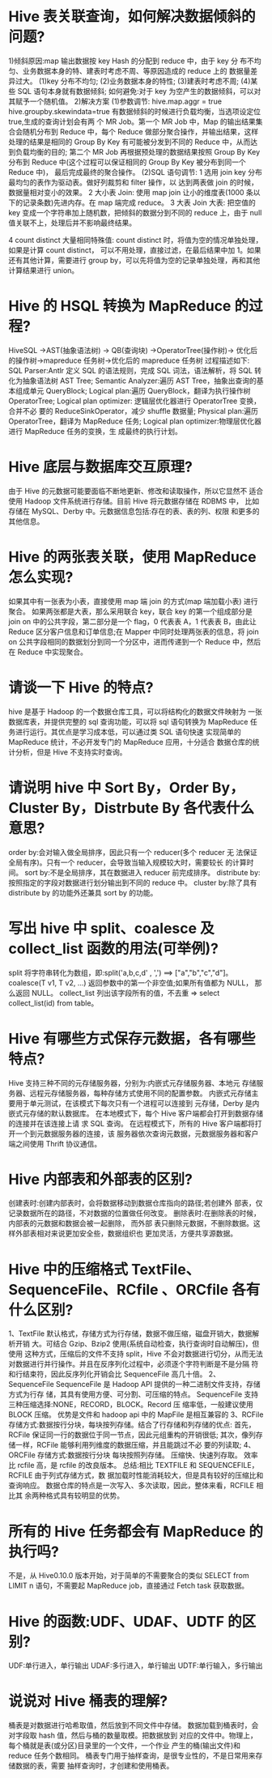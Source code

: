 # Hive 表关联查询，如何解决数据倾斜的问题?
1)倾斜原因:map 输出数据按 key Hash 的分配到 reduce 中，由于 key 分 布不均匀、业务数据本身的特、建表时考虑不周、等原因造成的 reduce 上的 数据量差异过大。
(1)key 分布不均匀; (2)业务数据本身的特性; (3)建表时考虑不周;
(4)某些 SQL 语句本身就有数据倾斜;
如何避免:对于 key 为空产生的数据倾斜，可以对其赋予一个随机值。 2)解决方案
(1)参数调节:
hive.map.aggr = true
hive.groupby.skewindata=true 有数据倾斜的时候进行负载均衡，当选项设定位 true,生成的查询计划会有两
个 MR Job。第一个 MR Job 中，Map 的输出结果集合会随机分布到 Reduce 中，每个 Reduce 做部分聚合操作，并输出结果，这样处理的结果是相同的 Group By Key 有可能被分发到不同的 Reduce 中，从而达到负载均衡的目的; 第二个 MR Job 再根据预处理的数据结果按照 Group By Key 分布到 Reduce 中(这个过程可以保证相同的 Group By Key 被分布到同一个 Reduce 中)， 最后完成最终的聚合操作。
(2)SQL 语句调节:
1 选用 join key 分布最均匀的表作为驱动表。做好列裁剪和 filter 操作，以 达到两表做 join 的时候，数据量相对变小的效果。
2 大小表 Join:
使用 map join 让小的维度表(1000 条以下的记录条数)先进内存。在
map 端完成 reduce。 3 大表 Join 大表:
把空值的 key 变成一个字符串加上随机数，把倾斜的数据分到不同的 reduce 上，由于 null 值关联不上，处理后并不影响最终结果。

4 count distinct 大量相同特殊值:
count distinct 时，将值为空的情况单独处理，如果是计算 count distinct，
可以不用处理，直接过滤，在最后结果中加 1。如果还有其他计算，需要进行 group by，可以先将值为空的记录单独处理，再和其他计算结果进行 union。

# Hive 的 HSQL 转换为 MapReduce 的过程?
HiveSQL ->AST(抽象语法树) -> QB(查询块) ->OperatorTree(操作树)-> 优化后的操作树->mapreduce 任务树->优化后的 mapreduce 任务树
过程描述如下:
SQL Parser:Antlr 定义 SQL 的语法规则，完成 SQL 词法，语法解析，将
SQL 转化为抽象语法树 AST Tree;
Semantic Analyzer:遍历 AST Tree，抽象出查询的基本组成单元
QueryBlock;
Logical plan:遍历 QueryBlock，翻译为执行操作树 OperatorTree; Logical plan optimizer: 逻辑层优化器进行 OperatorTree 变换，合并不必
要的 ReduceSinkOperator，减少 shuffle 数据量;
Physical plan:遍历 OperatorTree，翻译为 MapReduce 任务;
Logical plan optimizer:物理层优化器进行 MapReduce 任务的变换，生
成最终的执行计划。

# Hive 底层与数据库交互原理?
由于 Hive 的元数据可能要面临不断地更新、修改和读取操作，所以它显然不 适合使用 Hadoop 文件系统进行存储。目前 Hive 将元数据存储在 RDBMS 中， 比如存储在 MySQL、Derby 中。元数据信息包括:存在的表、表的列、权限 和更多的其他信息。

# Hive 的两张表关联，使用 MapReduce 怎么实现?
如果其中有一张表为小表，直接使用 map 端 join 的方式(map 端加载小表) 进行聚合。
如果两张都是大表，那么采用联合 key，联合 key 的第一个组成部分是 join on 中的公共字段，第二部分是一个 flag，0 代表表 A，1 代表表 B，由此让 Reduce 区分客户信息和订单信息;在 Mapper 中同时处理两张表的信息，将 join on 公共字段相同的数据划分到同一个分区中，进而传递到一个 Reduce 中，然后在 Reduce 中实现聚合。

# 请谈一下 Hive 的特点?
hive 是基于 Hadoop 的一个数据仓库工具，可以将结构化的数据文件映射为 一张数据库表，并提供完整的 sql 查询功能，可以将 sql 语句转换为 MapReduce 任务进行运行。其优点是学习成本低，可以通过类 SQL 语句快速 实现简单的 MapReduce 统计，不必开发专门的 MapReduce 应用，十分适合 数据仓库的统计分析，但是 Hive 不支持实时查询。

# 请说明 hive 中 Sort By，Order By，Cluster By，Distrbute By 各代表什么意思?
order by:会对输入做全局排序，因此只有一个 reducer(多个 reducer 无 法保证全局有序)。只有一个 reducer，会导致当输入规模较大时，需要较长 的计算时间。
sort by:不是全局排序，其在数据进入 reducer 前完成排序。
distribute by:按照指定的字段对数据进行划分输出到不同的 reduce 中。 cluster by:除了具有 distribute by 的功能外还兼具 sort by 的功能。

# 写出 hive 中 split、coalesce 及 collect_list 函数的用法(可举例)?
split 将字符串转化为数组，即:split('a,b,c,d' , ',') ==> ["a","b","c","d"]。
coalesce(T v1, T v2, ...) 返回参数中的第一个非空值;如果所有值都为 NULL， 那么返回 NULL。
collect_list 列出该字段所有的值，不去重 => select collect_list(id) from table。

# Hive 有哪些方式保存元数据，各有哪些特点?
Hive 支持三种不同的元存储服务器，分别为:内嵌式元存储服务器、本地元 存储服务器、远程元存储服务器，每种存储方式使用不同的配置参数。
内嵌式元存储主要用于单元测试，在该模式下每次只有一个进程可以连接到 元存储，Derby 是内嵌式元存储的默认数据库。
在本地模式下，每个 Hive 客户端都会打开到数据存储的连接并在该连接上请 求 SQL 查询。
在远程模式下，所有的 Hive 客户端都将打开一个到元数据服务器的连接，该 服务器依次查询元数据，元数据服务器和客户端之间使用 Thrift 协议通信。

# Hive 内部表和外部表的区别?
创建表时:创建内部表时，会将数据移动到数据仓库指向的路径;若创建外
部表，仅记录数据所在的路径，不对数据的位置做任何改变。
删除表时:在删除表的时候，内部表的元数据和数据会被一起删除， 而外部 表只删除元数据，不删除数据。这样外部表相对来说更加安全些，数据组织也 更加灵活，方便共享源数据。

# Hive 中的压缩格式 TextFile、SequenceFile、RCfile 、ORCfile 各有什么区别?
1、TextFile
默认格式，存储方式为行存储，数据不做压缩，磁盘开销大，数据解析开销 大。可结合 Gzip、Bzip2 使用(系统自动检查，执行查询时自动解压)，但使用 这种方式，压缩后的文件不支持 split，Hive 不会对数据进行切分，从而无法 对数据进行并行操作。并且在反序列化过程中，必须逐个字符判断是不是分隔 符和行结束符，因此反序列化开销会比 SequenceFile 高几十倍。
2、SequenceFile
SequenceFile 是 Hadoop API 提供的一种二进制文件支持，存储方式为行存
储，其具有使用方便、可分割、可压缩的特点。
SequenceFile 支持三种压缩选择:NONE，RECORD，BLOCK。Record 压
缩率低，一般建议使用 BLOCK 压缩。
优势是文件和 hadoop api 中的 MapFile 是相互兼容的
3、RCFile 存储方式:数据按行分块，每块按列存储。结合了行存储和列存储的优点:
首先，RCFile 保证同一行的数据位于同一节点，因此元组重构的开销很低;
其次，像列存储一样，RCFile 能够利用列维度的数据压缩，并且能跳过不必 要的列读取;
4、ORCFile
存储方式:数据按行分块 每块按照列存储。
压缩快、快速列存取。
效率比 rcfile 高，是 rcfile 的改良版本。
总结:相比 TEXTFILE 和 SEQUENCEFILE，RCFILE 由于列式存储方式，数
据加载时性能消耗较大，但是具有较好的压缩比和查询响应。 数据仓库的特点是一次写入、多次读取，因此，整体来看，RCFILE 相比其
余两种格式具有较明显的优势。

# 所有的 Hive 任务都会有 MapReduce 的执行吗?
不是，从 Hive0.10.0 版本开始，对于简单的不需要聚合的类似 SELECT from
LIMIT n 语句，不需要起 MapReduce job，直接通过 Fetch task 获取数据。

# Hive 的函数:UDF、UDAF、UDTF 的区别?
UDF:单行进入，单行输出
UDAF:多行进入，单行输出 UDTF:单行输入，多行输出

# 说说对 Hive 桶表的理解?
桶表是对数据进行哈希取值，然后放到不同文件中存储。
数据加载到桶表时，会对字段取 hash 值，然后与桶的数量取模。把数据放到 对应的文件中。物理上，每个桶就是表(或分区)目录里的一个文件，一个作业 产生的桶(输出文件)和 reduce 任务个数相同。
 桶表专门用于抽样查询，是很专业性的，不是日常用来存储数据的表，需要
抽样查询时，才创建和使用桶表。